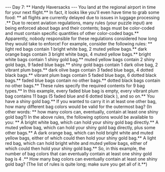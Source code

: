 --- Day 7: ** Handy Haversacks ---
You land at the regional airport in time for your next flight.** In fact, it looks like you'll even have time to grab some food: ** all flights are currently delayed due to
issues in luggage processing
.**
Due to recent aviation regulations, many rules (your puzzle input) are being enforced about bags and their contents; bags must be color-coded and must contain specific quantities of other color-coded bags.** Apparently, nobody responsible for these regulations considered how long they would take to enforce!
For example, consider the following rules: **
light red bags contain 1 bright white bag, 2 muted yellow bags.**
dark orange bags contain 3 bright white bags, 4 muted yellow bags.**
bright white bags contain 1 shiny gold bag.**
muted yellow bags contain 2 shiny gold bags, 9 faded blue bags.**
shiny gold bags contain 1 dark olive bag, 2 vibrant plum bags.**
dark olive bags contain 3 faded blue bags, 4 dotted black bags.**
vibrant plum bags contain 5 faded blue bags, 6 dotted black bags.**
faded blue bags contain no other bags.**
dotted black bags contain no other bags.**
These rules specify the required contents for 9 bag types.** In this example, every
faded blue
bag is empty, every
vibrant plum
bag contains 11 bags (5
faded blue
and 6
dotted black
), and so on.**
You have a
shiny gold
bag.** If you wanted to carry it in at least one other bag, how many different bag colors would be valid for the outermost bag? (In other words: ** how many colors can, eventually, contain at least one
shiny gold
bag?)
In the above rules, the following options would be available to you: **
A
bright white
bag, which can hold your
shiny gold
bag directly.**
A
muted yellow
bag, which can hold your
shiny gold
bag directly, plus some other bags.**
A
dark orange
bag, which can hold
bright white
and
muted yellow
bags, either of which could then hold your
shiny gold
bag.**
A
light red
bag, which can hold
bright white
and
muted yellow
bags, either of which could then hold your
shiny gold
bag.**
So, in this example, the number of bag colors that can eventually contain at least one
shiny gold
bag is
4
.**
How many bag colors can eventually contain at least one
shiny gold
bag?
(The list of rules is quite long; make sure you get all of it.**)